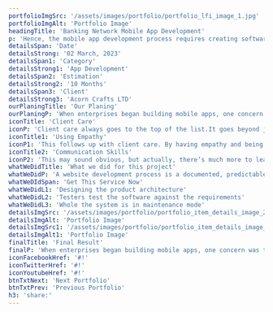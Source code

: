 ```yaml
---
portfolioImgSrc: '/assets/images/portfolio/portfolio_lfi_image_1.jpg'
portfolioImgAlt: 'Portfolio Image'
headingTitle: 'Banking Network Mobile App Development'
p: 'Hence, the mobile app development process requires creating software that can be installed on the device, and enabling backend services for data access through APIs, and testing the application on target devices. Java, Python, C++, Kotlin, and Rust are popular app development languages'
detailsSpan: 'Date'
detailsStrong: '02 March, 2023'
detailsSpan1: 'Category'
detailsStrong1: 'App Development'
detailsSpan2: 'Estimation'
detailsStrong2: '10 Months'
detailsSpan3: 'Client'
detailsStrong3: 'Acorn Crafts LTD'
ourPlaningTitle: 'Our Planing'
ourPlaningP: 'When enterprises began building mobile apps, one concern was the proliferation of client-side technology. Enterprises had become accustomed to standardizing on a platform, such as Java™ EE. By standardizing on a platform, a business could contain a skill set around a standard architecture. Mobile devices have their own application SDKs, resulting in a proliferation of client-side choices.'
iconTitle: 'Client Care'
iconP: 'Client care always goes to the top of the list.It goes beyond just taking care of clients & making sure they are happy with your services. It is a genuine caring.'
iconTitle1: 'Using Empathy'
iconP1: 'This follows up with client care. By having empathy and being able to put yourself in your client’s shoes, you will be able to take client care to the next level.'
iconTitle2: 'Communication Skills'
iconP2: 'This may sound obvious, but actually, there’s much more to learning how to communicate with a client. First, you must be able to speak openly.'
whatWeDidTitle: 'What we did for this project'
whatWeDidP: 'A website development process is a documented, predictable set of steps to take to successfully complete a website development project or web application. This process helps to align development resources, stakeholders, and team members to ensure all aspects of the project are addressed and delivered on time'
whatWeDIdSpan: 'Get This Service Now'
whatWeDidL1: 'Designing the product architecture'
whatWeDidL2: 'Testers test the software against the requirements'
whatWeDidL3: 'Whole the system is in maintenance mode'
detailsImgSrc: '/assets/images/portfolio/portfolio_item_details_image_2.jpg'
detailsImgAlt: 'Portfolio Image'
detailsImgSrc1: '/assets/images/portfolio/portfolio_item_details_image_3.jpg'
detailsImgAlt1: 'Portfolio Image'
finalTitle: 'Final Result'
finalP: 'When enterprises began building mobile apps, one concern was the proliferation of client-side technology. Enterprises had become accustomed to standardizing on a platform, such as Java™ EE. By standardizing on a platform, a business could contain a skill set around a standard architecture. Mobile devices have their own application SDKs, resulting in a proliferation of client-side choices.'
iconFacebookHref: '#!'
iconTwitterHref: '#!'
iconYoutubeHref: '#!'
btnTxtNext: 'Next Portfolio'
btnTxtPrev: 'Previous Portfolio'
h3: 'share:'
---
```

